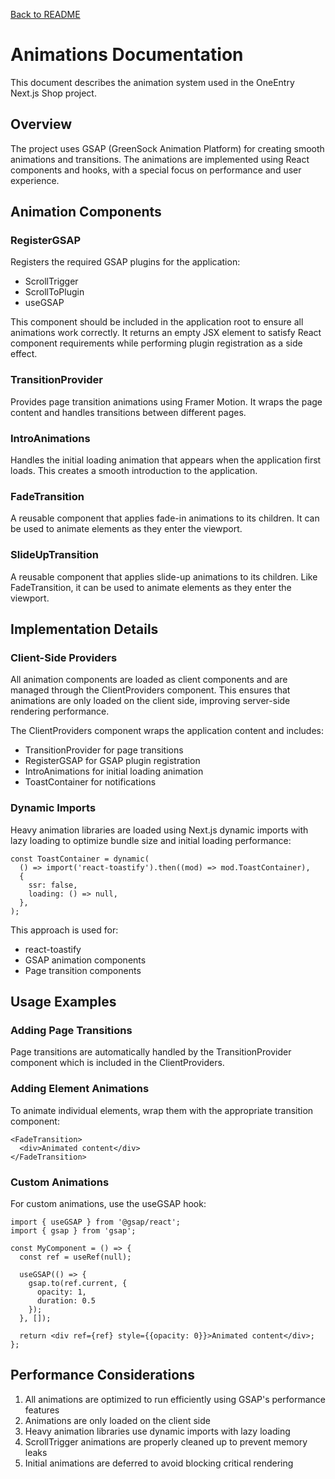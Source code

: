 [Back to README](../README.md)

# Animations Documentation

This document describes the animation system used in the OneEntry Next.js Shop project.

## Overview

The project uses GSAP (GreenSock Animation Platform) for creating smooth animations and transitions. The animations are implemented using React components and hooks, with a special focus on performance and user experience.

## Animation Components

### RegisterGSAP

Registers the required GSAP plugins for the application:

- ScrollTrigger
- ScrollToPlugin
- useGSAP

This component should be included in the application root to ensure all animations work correctly. It returns an empty JSX element to satisfy React component requirements while performing plugin registration as a side effect.

### TransitionProvider

Provides page transition animations using Framer Motion. It wraps the page content and handles transitions between different pages.

### IntroAnimations

Handles the initial loading animation that appears when the application first loads. This creates a smooth introduction to the application.

### FadeTransition

A reusable component that applies fade-in animations to its children. It can be used to animate elements as they enter the viewport.

### SlideUpTransition

A reusable component that applies slide-up animations to its children. Like FadeTransition, it can be used to animate elements as they enter the viewport.

## Implementation Details

### Client-Side Providers

All animation components are loaded as client components and are managed through the ClientProviders component. This ensures that animations are only loaded on the client side, improving server-side rendering performance.

The ClientProviders component wraps the application content and includes:

- TransitionProvider for page transitions
- RegisterGSAP for GSAP plugin registration
- IntroAnimations for initial loading animation
- ToastContainer for notifications

### Dynamic Imports

Heavy animation libraries are loaded using Next.js dynamic imports with lazy loading to optimize bundle size and initial loading performance:

```tsx
const ToastContainer = dynamic(
  () => import('react-toastify').then((mod) => mod.ToastContainer),
  {
    ssr: false,
    loading: () => null,
  },
);
```

This approach is used for:

- react-toastify
- GSAP animation components
- Page transition components

## Usage Examples

### Adding Page Transitions

Page transitions are automatically handled by the TransitionProvider component which is included in the ClientProviders.

### Adding Element Animations

To animate individual elements, wrap them with the appropriate transition component:

```tsx
<FadeTransition>
  <div>Animated content</div>
</FadeTransition>
```

### Custom Animations

For custom animations, use the useGSAP hook:

```tsx
import { useGSAP } from '@gsap/react';
import { gsap } from 'gsap';

const MyComponent = () => {
  const ref = useRef(null);
  
  useGSAP(() => {
    gsap.to(ref.current, {
      opacity: 1,
      duration: 0.5
    });
  }, []);
  
  return <div ref={ref} style={{opacity: 0}}>Animated content</div>;
};
```

## Performance Considerations

1. All animations are optimized to run efficiently using GSAP's performance features
2. Animations are only loaded on the client side
3. Heavy animation libraries use dynamic imports with lazy loading
4. ScrollTrigger animations are properly cleaned up to prevent memory leaks
5. Initial animations are deferred to avoid blocking critical rendering
